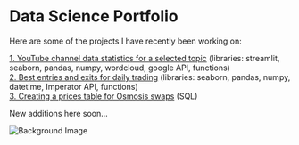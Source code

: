 # Data Science Portfolio

Here are some of the projects I have recently been working on:

<a href="/YouTube_channels_by_topic_Github_v1.html">1. YouTube channel data statistics for a selected topic</a>
<a> (libraries: streamlit, seaborn, pandas, numpy, wordcloud, google API, functions)</a>
<br>
<a href="/evmos/evmos.html">2. Best entries and exits for daily trading</a>
<a> (libraries: seaborn, pandas, numpy, datetime, Imperator API, functions)</a>
<br>
<a href="https://flipsidecrypto.xyz/bobiq/creating-a-prices-table-for-osmosis-swaps-skill-building-bounty-15-hard-creating-a-prices-table-for-osmosis-swaps-skill-building-bounty-15-hard--eRd9L"> 3. Creating a prices table for Osmosis swaps</a>
<a> (SQL)</a>

New additions here soon...

![Background Image](https://images.unsplash.com/photo-1593505681742-8cbb6f44de25?ixlib=rb-4.0.3&q=85&fm=jpg&crop=entropy&cs=srgb&w=3600)



